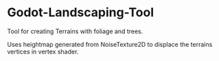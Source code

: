 # Godot-Landscaping-Tool
Tool for creating Terrains with foliage and trees.  

Uses heightmap generated from NoiseTexture2D to displace the terrains vertices in vertex shader.  


